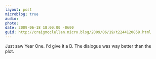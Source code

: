 ```yaml
---
layout: post
microblog: true
audio: 
photo: 
date: 2009-06-18 18:00:00 -0600
guid: http://craigmcclellan.micro.blog/2009/06/19/t2244120858.html
---
```

Just saw Year One. I'd give it a B. The dialogue was way better than the plot.
